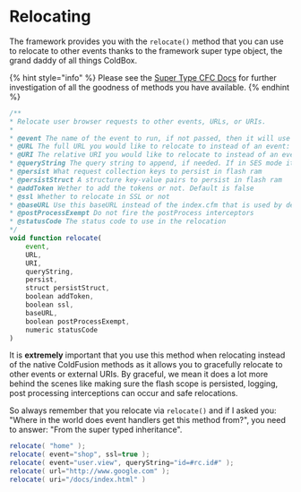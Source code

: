 # Relocating

The framework provides you with the `relocate()` method that you can use to relocate to other events thanks to the framework super type object, the grand daddy of all things ColdBox.

{% hint style="info" %}
Please see the [Super Type CFC Docs](http://apidocs.ortussolutions.com/coldbox/current) for further investigation of all the goodness of methods you have available.
{% endhint %}

```javascript
/**
* Relocate user browser requests to other events, URLs, or URIs.
*
* @event The name of the event to run, if not passed, then it will use the default event found in your configuration file
* @URL The full URL you would like to relocate to instead of an event: ex: URL='http://www.google.com'
* @URI The relative URI you would like to relocate to instead of an event: ex: URI='/mypath/awesome/here'
* @queryString The query string to append, if needed. If in SES mode it will be translated to convention name value pairs
* @persist What request collection keys to persist in flash ram
* @persistStruct A structure key-value pairs to persist in flash ram
* @addToken Wether to add the tokens or not. Default is false
* @ssl Whether to relocate in SSL or not
* @baseURL Use this baseURL instead of the index.cfm that is used by default. You can use this for ssl or any full base url you would like to use. Ex: https://mysite.com/index.cfm
* @postProcessExempt Do not fire the postProcess interceptors
* @statusCode The status code to use in the relocation
*/
void function relocate(
	event,
	URL,
	URI,
	queryString,
	persist,
	struct persistStruct,
	boolean addToken,
	boolean ssl,
	baseURL,
	boolean postProcessExempt,
	numeric statusCode
)
```

It is **extremely** important that you use this method when relocating instead of the native ColdFusion methods as it allows you to gracefully relocate to other events or external URIs. By graceful, we mean it does a lot more behind the scenes like making sure the flash scope is persisted, logging, post processing interceptions can occur and safe relocations.

So always remember that you relocate via `relocate()` and if I asked you: "Where in the world does event handlers get this method from?", you need to answer: "From the super typed inheritance".

```java
relocate( "home" );
relocate( event="shop", ssl=true );
relocate( event="user.view", queryString="id=#rc.id#" );
relocate( url="http://www.google.com" );
relocate( uri="/docs/index.html" )
```



